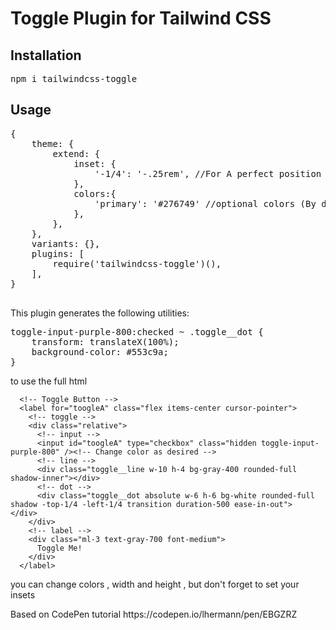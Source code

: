 <h1>Toggle Plugin for Tailwind CSS</h1>

<h2>Installation</h2>
<pre>npm i tailwindcss-toggle</pre>

<h2>Usage</h2>
<pre>
{
	theme: {
		extend: {
			inset: {
				'-1/4': '-.25rem', //For A perfect position , you can change it to your desired width and height for your toogle
			},
			colors:{
				'primary': '#276749' //optional colors (By default the plugin uses the config colors)
			},
		},
	},
	variants: {},
	plugins: [
		require('tailwindcss-toggle')(),
	],
}

</pre>

<p>This plugin generates the following utilities:</p>
<pre>
toggle-input-purple-800:checked ~ .toggle__dot {
    transform: translateX(100%);
    background-color: #553c9a;
}
</pre>

<p>to use the full html</p>

      <!-- Toggle Button -->
      <label for="toogleA" class="flex items-center cursor-pointer">
        <!-- toggle -->
        <div class="relative">
          <!-- input -->
          <input id="toogleA" type="checkbox" class="hidden toggle-input-purple-800" /><!-- Change color as desired -->
          <!-- line -->
          <div class="toggle__line w-10 h-4 bg-gray-400 rounded-full shadow-inner"></div>
          <!-- dot -->
          <div class="toggle__dot absolute w-6 h-6 bg-white rounded-full shadow -top-1/4 -left-1/4 transition duration-500 ease-in-out">           </div>
        </div>
        <!-- label -->
        <div class="ml-3 text-gray-700 font-medium">
          Toggle Me!
        </div>
      </label>

<p> you can change colors , width and height , but don't forget to set your insets</p>
<p>Based on CodePen tutorial https://codepen.io/lhermann/pen/EBGZRZ</p>
